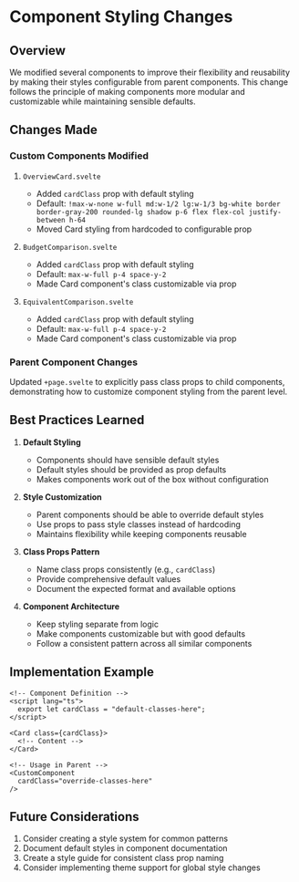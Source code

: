 # Component Styling Changes

## Overview
We modified several components to improve their flexibility and reusability by making their styles configurable from parent components. This change follows the principle of making components more modular and customizable while maintaining sensible defaults.

## Changes Made

### Custom Components Modified
1. `OverviewCard.svelte`
   - Added `cardClass` prop with default styling
   - Default: `!max-w-none w-full md:w-1/2 lg:w-1/3 bg-white border border-gray-200 rounded-lg shadow p-6 flex flex-col justify-between h-64`
   - Moved Card styling from hardcoded to configurable prop

2. `BudgetComparison.svelte`
   - Added `cardClass` prop with default styling
   - Default: `max-w-full p-4 space-y-2`
   - Made Card component's class customizable via prop

3. `EquivalentComparison.svelte`
   - Added `cardClass` prop with default styling
   - Default: `max-w-full p-4 space-y-2`
   - Made Card component's class customizable via prop

### Parent Component Changes
Updated `+page.svelte` to explicitly pass class props to child components, demonstrating how to customize component styling from the parent level.

## Best Practices Learned

1. **Default Styling**
   - Components should have sensible default styles
   - Default styles should be provided as prop defaults
   - Makes components work out of the box without configuration

2. **Style Customization**
   - Parent components should be able to override default styles
   - Use props to pass style classes instead of hardcoding
   - Maintains flexibility while keeping components reusable

3. **Class Props Pattern**
   - Name class props consistently (e.g., `cardClass`)
   - Provide comprehensive default values
   - Document the expected format and available options

4. **Component Architecture**
   - Keep styling separate from logic
   - Make components customizable but with good defaults
   - Follow a consistent pattern across all similar components

## Implementation Example
```svelte
<!-- Component Definition -->
<script lang="ts">
  export let cardClass = "default-classes-here";
</script>

<Card class={cardClass}>
  <!-- Content -->
</Card>

<!-- Usage in Parent -->
<CustomComponent
  cardClass="override-classes-here"
/>
```

## Future Considerations
1. Consider creating a style system for common patterns
2. Document default styles in component documentation
3. Create a style guide for consistent class prop naming
4. Consider implementing theme support for global style changes
